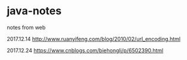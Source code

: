 # java-notes
notes from web

2017.12.14
http://www.ruanyifeng.com/blog/2010/02/url_encoding.html

2017.12.24
https://www.cnblogs.com/biehongli/p/6502390.html
